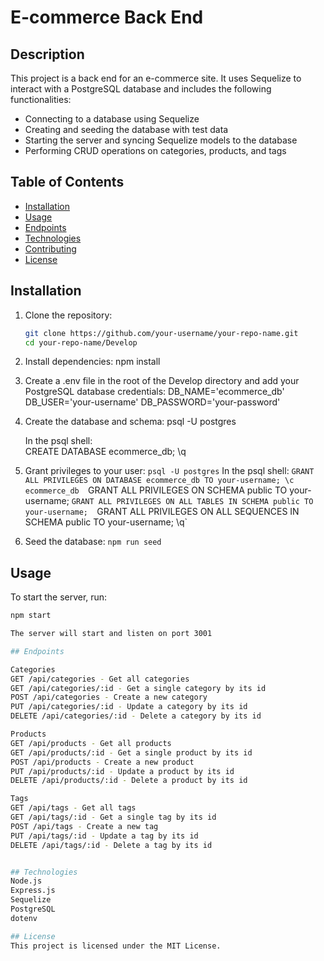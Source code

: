 # E-commerce Back End 

## Description

This project is a back end for an e-commerce site. It uses Sequelize to interact with a PostgreSQL database and includes the following functionalities:
- Connecting to a database using Sequelize
- Creating and seeding the database with test data
- Starting the server and syncing Sequelize models to the database
- Performing CRUD operations on categories, products, and tags

## Table of Contents

- [Installation](#installation)
- [Usage](#usage)
- [Endpoints](#endpoints)
- [Technologies](#technologies)
- [Contributing](#contributing)
- [License](#license)

## Installation

1. Clone the repository:
   ```bash
   git clone https://github.com/your-username/your-repo-name.git
   cd your-repo-name/Develop

2. Install dependencies: 
   npm install

3. Create a .env file in the root of the Develop directory and add your PostgreSQL database credentials:
   DB_NAME='ecommerce_db'
   DB_USER='your-username'
   DB_PASSWORD='your-password'

4. Create the database and schema: 
   psql -U postgres

   In the psql shell:  
   CREATE DATABASE ecommerce_db;
   \q

5. Grant privileges to your user: `psql -U postgres` 
   In the psql shell: 
   `GRANT ALL PRIVILEGES ON DATABASE ecommerce_db TO your-username; \c ecommerce_db 
   `GRANT ALL PRIVILEGES ON SCHEMA public TO your-username; 
   `GRANT ALL PRIVILEGES ON ALL TABLES IN SCHEMA public TO your-username; 
   `GRANT ALL PRIVILEGES ON ALL SEQUENCES IN SCHEMA public TO your-username; 
   \q`

6. Seed the database: 
   `npm run seed`

## Usage 

To start the server, run:

```bash
npm start

The server will start and listen on port 3001 

## Endpoints

Categories
GET /api/categories - Get all categories
GET /api/categories/:id - Get a single category by its id
POST /api/categories - Create a new category
PUT /api/categories/:id - Update a category by its id
DELETE /api/categories/:id - Delete a category by its id

Products
GET /api/products - Get all products
GET /api/products/:id - Get a single product by its id
POST /api/products - Create a new product
PUT /api/products/:id - Update a product by its id
DELETE /api/products/:id - Delete a product by its id

Tags
GET /api/tags - Get all tags
GET /api/tags/:id - Get a single tag by its id
POST /api/tags - Create a new tag
PUT /api/tags/:id - Update a tag by its id
DELETE /api/tags/:id - Delete a tag by its id


## Technologies
Node.js
Express.js
Sequelize
PostgreSQL
dotenv

## License
This project is licensed under the MIT License.
